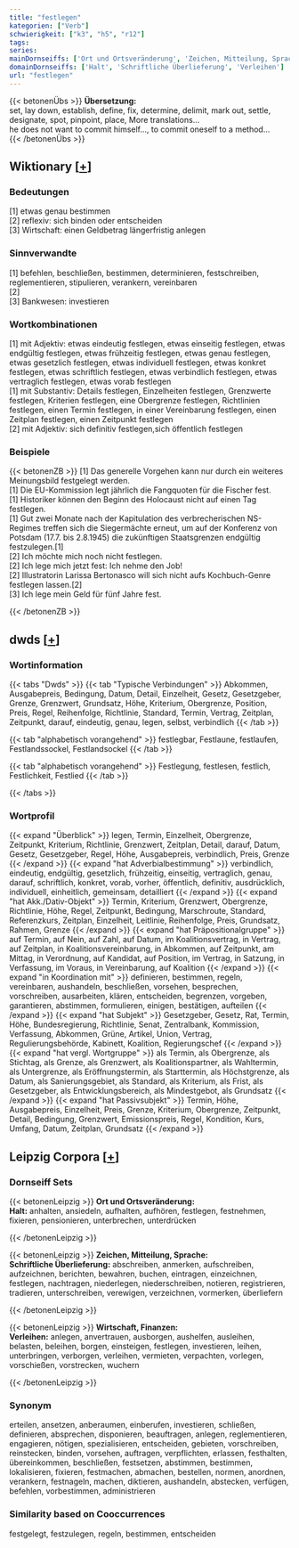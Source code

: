 ```yaml
---
title: "festlegen"
kategorien: ["Verb"]
schwierigkeit: ["k3", "h5", "r12"]
tags:
series:
mainDornseiffs: ['Ort und Ortsveränderung', 'Zeichen, Mitteilung, Sprache', 'Wirtschaft, Finanzen']
domainDornseiffs: ['Halt', 'Schriftliche Überlieferung', 'Verleihen']
url: "festlegen"
---
```


{{< betonenÜbs >}}
**Übersetzung:**  
set, lay down, establish, define, fix, determine, delimit, mark out, settle, designate, spot, pinpoint, place, More translations...  
he does not want to commit himself..., to commit oneself to a method...  
{{< /betonenÜbs >}}

## Wiktionary [[+](https://de.wiktionary.org/wiki/festlegen)]

### Bedeutungen
[1] etwas genau bestimmen  
[2] reflexiv: sich binden oder entscheiden  
[3] Wirtschaft: einen Geldbetrag längerfristig anlegen  

### Sinnverwandte
[1] befehlen, beschließen, bestimmen, determinieren, festschreiben, reglementieren,  stipulieren, verankern, vereinbaren  
[2]  
[3] Bankwesen: investieren  

### Wortkombinationen
[1] mit Adjektiv: etwas eindeutig festlegen, etwas einseitig festlegen, etwas endgültig festlegen, etwas frühzeitig festlegen, etwas genau festlegen, etwas gesetzlich festlegen, etwas individuell festlegen, etwas konkret festlegen, etwas schriftlich festlegen, etwas verbindlich festlegen, etwas vertraglich festlegen, etwas vorab festlegen  
[1] mit Substantiv: Details festlegen, Einzelheiten festlegen, Grenzwerte festlegen, Kriterien festlegen, eine Obergrenze festlegen, Richtlinien festlegen, einen Termin festlegen, in einer Vereinbarung festlegen, einen Zeitplan festlegen, einen Zeitpunkt festlegen  
[2] mit Adjektiv: sich definitiv festlegen,sich öffentlich festlegen  

### Beispiele
{{< betonenZB >}}
[1] Das generelle Vorgehen kann nur durch ein weiteres Meinungsbild festgelegt werden.  
[1] Die EU-Kommission legt jährlich die Fangquoten für die Fischer fest.  
[1] Historiker können den Beginn des Holocaust nicht auf einen Tag festlegen.  
[1] Gut zwei Monate nach der Kapitulation des verbrecherischen NS-Regimes treffen sich die Siegermächte erneut, um auf der Konferenz von Potsdam (17.7. bis 2.8.1945) die zukünftigen Staatsgrenzen endgültig festzulegen.[1]  
[2] Ich möchte mich noch nicht festlegen.  
[2] Ich lege mich jetzt fest: Ich nehme den Job!  
[2] Illustratorin Larissa Bertonasco will sich nicht aufs Kochbuch-Genre festlegen lassen.[2]  
[3] Ich lege mein Geld für fünf Jahre fest.  

{{< /betonenZB >}}


## dwds [[+](https://www.dwds.de/wb/festlegen)]

### Wortinformation
{{< tabs "Dwds" >}}
{{< tab "Typische Verbindungen" >}}
Abkommen, Ausgabepreis, Bedingung, Datum, Detail, Einzelheit, Gesetz, Gesetzgeber, Grenze, Grenzwert, Grundsatz, Höhe, Kriterium, Obergrenze, Position, Preis, Regel, Reihenfolge, Richtlinie, Standard, Termin, Vertrag, Zeitplan, Zeitpunkt, darauf, eindeutig, genau, legen, selbst, verbindlich
{{< /tab >}}

{{< tab "alphabetisch vorangehend" >}}
festlegbar, Festlaune, festlaufen, Festlandssockel, Festlandsockel
{{< /tab >}}

{{< tab "alphabetisch vorangehend" >}}
Festlegung, festlesen, festlich, Festlichkeit, Festlied
{{< /tab >}}

{{< /tabs >}}

### Wortprofil
{{< expand "Überblick" >}} legen, Termin, Einzelheit, Obergrenze, Zeitpunkt, Kriterium, Richtlinie, Grenzwert, Zeitplan, Detail, darauf, Datum, Gesetz, Gesetzgeber, Regel, Höhe, Ausgabepreis, verbindlich, Preis, Grenze {{< /expand >}}
{{< expand "hat Adverbialbestimmung" >}} verbindlich, eindeutig, endgültig, gesetzlich, frühzeitig, einseitig, vertraglich, genau, darauf, schriftlich, konkret, vorab, vorher, öffentlich, definitiv, ausdrücklich, individuell, einheitlich, gemeinsam, detailliert {{< /expand >}}
{{< expand "hat Akk./Dativ-Objekt" >}} Termin, Kriterium, Grenzwert, Obergrenze, Richtlinie, Höhe, Regel, Zeitpunkt, Bedingung, Marschroute, Standard, Referenzkurs, Zeitplan, Einzelheit, Leitlinie, Reihenfolge, Preis, Grundsatz, Rahmen, Grenze {{< /expand >}}
{{< expand "hat Präpositionalgruppe" >}} auf Termin, auf Nein, auf Zahl, auf Datum, im Koalitionsvertrag, in Vertrag, auf Zeitplan, in Koalitionsvereinbarung, in Abkommen, auf Zeitpunkt, am Mittag, in Verordnung, auf Kandidat, auf Position, im Vertrag, in Satzung, in Verfassung, im Voraus, in Vereinbarung, auf Koalition {{< /expand >}}
{{< expand "in Koordination mit" >}} definieren, bestimmen, regeln, vereinbaren, aushandeln, beschließen, vorsehen, besprechen, vorschreiben, ausarbeiten, klären, entscheiden, begrenzen, vorgeben, garantieren, abstimmen, formulieren, einigen, bestätigen, aufteilen {{< /expand >}}
{{< expand "hat Subjekt" >}} Gesetzgeber, Gesetz, Rat, Termin, Höhe, Bundesregierung, Richtlinie, Senat, Zentralbank, Kommission, Verfassung, Abkommen, Grüne, Artikel, Union, Vertrag, Regulierungsbehörde, Kabinett, Koalition, Regierungschef {{< /expand >}}
{{< expand "hat vergl. Wortgruppe" >}} als Termin, als Obergrenze, als Stichtag, als Grenze, als Grenzwert, als Koalitionspartner, als Wahltermin, als Untergrenze, als Eröffnungstermin, als Starttermin, als Höchstgrenze, als Datum, als Sanierungsgebiet, als Standard, als Kriterium, als Frist, als Gesetzgeber, als Entwicklungsbereich, als Mindestgebot, als Grundsatz {{< /expand >}}
{{< expand "hat Passivsubjekt" >}} Termin, Höhe, Ausgabepreis, Einzelheit, Preis, Grenze, Kriterium, Obergrenze, Zeitpunkt, Detail, Bedingung, Grenzwert, Emissionspreis, Regel, Kondition, Kurs, Umfang, Datum, Zeitplan, Grundsatz {{< /expand >}}

## Leipzig Corpora [[+](https://corpora.uni-leipzig.de/en/res?word=festlegen&corpusId=deu_newscrawl-public_2018)]

### Dornseiff Sets
{{< betonenLeipzig >}}
**Ort und Ortsveränderung:**  
**Halt:** anhalten, ansiedeln, aufhalten, aufhören, festlegen, festnehmen, fixieren, pensionieren, unterbrechen, unterdrücken  

{{< /betonenLeipzig >}}


{{< betonenLeipzig >}}
**Zeichen, Mitteilung, Sprache:**  
**Schriftliche Überlieferung:** abschreiben, anmerken, aufschreiben, aufzeichnen, berichten, bewahren, buchen, eintragen, einzeichnen, festlegen, nachtragen, niederlegen, niederschreiben, notieren, registrieren, tradieren, unterschreiben, verewigen, verzeichnen, vormerken, überliefern  

{{< /betonenLeipzig >}}


{{< betonenLeipzig >}}
**Wirtschaft, Finanzen:**  
**Verleihen:** anlegen, anvertrauen, ausborgen, aushelfen, ausleihen, belasten, beleihen, borgen, einsteigen, festlegen, investieren, leihen, unterbringen, verborgen, verleihen, vermieten, verpachten, vorlegen, vorschießen, vorstrecken, wuchern  

{{< /betonenLeipzig >}}

### Synonym
erteilen, ansetzen, anberaumen, einberufen, investieren, schließen, definieren, absprechen, disponieren, beauftragen, anlegen, reglementieren, engagieren, nötigen, spezialisieren, entscheiden, gebieten, vorschreiben, reinstecken, binden, vorsehen, auftragen, verpflichten, erlassen, festhalten, übereinkommen, beschließen, festsetzen, abstimmen, bestimmen, lokalisieren, fixieren, festmachen, abmachen, bestellen, normen, anordnen, verankern, festnageln, machen, diktieren, aushandeln, abstecken, verfügen, befehlen, vorbestimmen, administrieren


### Similarity based on Cooccurrences
festgelegt, festzulegen, regeln, bestimmen, entscheiden

